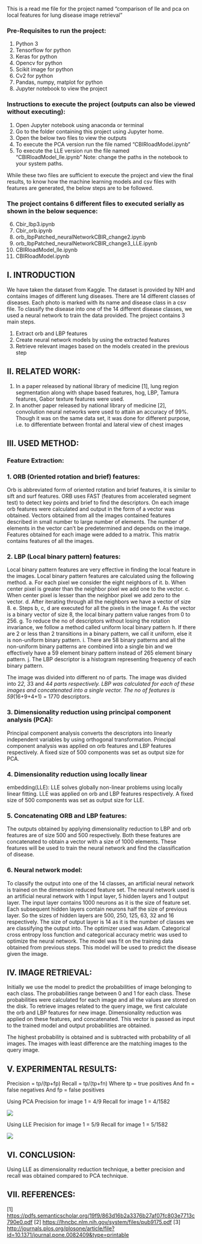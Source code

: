 This is a read me file for the project named “comparison of lle and pca on local features for lung disease image retrieval”

### Pre-Requisites to run the project:
1.	Python 3
2.	Tensorflow for python
3.	Keras for python
4.	Opencv for python
5.	Scikit image for python
6.	Cv2 for python
7.	Pandas, numpy, matplot for python
8.	Jupyter notebook to view the project

### Instructions to execute the project (outputs can also be viewed without executing):

1.	Open Jupyter notebook using anaconda or terminal
2.	Go to the folder containing this project using Jupyter home.
3.	Open the below two files to view the outputs
4.	To execute the PCA version run the file named “CBIRloadModel.ipynb”
5.	To execute the LLE version run the file named “CBIRloadModel_lle.ipynb”
Note: change the paths in the notebook to your system paths.

While these two files are sufficient to execute the project and view the final results, to know how the machine learning models and csv files with features are generated, the below steps are to be followed.

### The project contains 6 different files to executed serially as shown in the below sequence:

6.	Cbir_lbp3.ipynb
7.	Cbir_orb.ipynb
8.	orb_lbpPatched_neuralNetworkCBIR_change2.ipynb
9.	orb_lbpPatched_neuralNetworkCBIR_change3_LLE.ipynb
10.	CBIRloadModel_lle.ipynb
11.	CBIRloadModel.ipynb

## I. INTRODUCTION

We have taken the dataset from Kaggle. The dataset is
provided by NIH and contains images of different lung
diseases. There are 14 different classes of diseases. Each photo
is marked with its name and disease class in a csv file.
To classify the disease into one of the 14 different disease
classes, we used a neural network to train the data provided.
The project contains 3 main steps.
1. Extract orb and LBP features
2. Create neural network models by using the extracted
features
3. Retrieve relevant images based on the models created
in the previous step

## II. RELATED WORK:
1. In a paper released by national library of medicine
[1], lung region segmentation along with shape based
features, hog, LBP, Tamura features, Gabor texture
features were used.
2. In another paper released by national library of
medicine [2], convolution neural networks were used
to attain an accuracy of 99%. Though it was on the
same data set, it was done for different purpose, i.e.
to differentiate between frontal and lateral view of
chest images

## III. USED METHOD:
### Feature Extraction:
### 1. ORB (Oriented rotation and brief) features:
Orb is abbreviated form of oriented rotation and brief features,
it is similar to sift and surf features.
ORB uses FAST (features from accelerated segment test) to
detect key points and brief to find the descriptors.
 On each image orb features were calculated and output in the
form of a vector was obtained. Vectors obtained from all the
images contained features described in small number to large
number of elements. The number of elements in the vector
can’t be predetermined and depends on the image. Features
obtained for each image were added to a matrix. This matrix
contains features of all the images. 

### 2. LBP (Local binary pattern) features:
Local binary pattern features are very effective in finding the
local feature in the images.
Local binary pattern features are calculated using the
following method.
a. For each pixel we consider the eight neighbors of it.
b. When center pixel is greater than the neighbor pixel
we add one to the vector.
c. When center pixel is lesser than the neighbor pixel
we add zero to the vector.
d. After iterating through all the neighbors we have a
vector of size 8.
e. Steps b, c, d are executed for all the pixels in the
image
f. As the vector is a binary vector of size 8, the local
binary pattern value ranges from 0 to 256.
g. To reduce the no of descriptors without losing the
rotation invariance, we follow a method called
uniform local binary pattern
h. If there are 2 or less than 2 transitions in a binary
pattern, we call it uniform, else it is non-uniform
binary pattern.
i. There are 58 binary patterns and all the non-uniform
binary patterns are combined into a single bin and we 
effectively have a 59 element binary pattern instead
of 265 element binary pattern.
j. The LBP descriptor is a histogram representing
frequency of each binary pattern.

The image was divided into different no of parts. The image
was divided into 2*2, 3*3 and 4*4 parts respectively.
LBP was calculated for each of these images and concatenated
into a single vector. The no of features is 59*(16+9+4+1) =
1770 descriptors.

### 3. Dimensionality reduction using principal component analysis (PCA):
Principal component analysis converts the descriptors into
linearly independent variables by using orthogonal
transformation. Principal component analysis was applied on
orb features and LBP features respectively. A fixed size of 500
components was set as output size for PCA. 

### 4. Dimensionality reduction using locally linear
embedding(LLE):
LLE solves globally non-linear problems using locally linear
fitting. LLE was applied on orb and LBP features respectively.
A fixed size of 500 components was set as output size for
LLE.
### 5. Concatenating ORB and LBP features:
The outputs obtained by applying dimensionality reduction to
LBP and orb features are of size 500 and 500 respectively.
Both these features are concatenated to obtain a vector with a
size of 1000 elements.
These features will be used to train the neural network and
find the classification of disease.

### 6. Neural network model:
To classify the output into one of the 14 classes, an artificial
neural network is trained on the dimension reduced feature set.
The neural network used is an artificial neural network with 1
input layer, 5 hidden layers and 1 output layer. The input layer
contains 1000 neurons as it is the size of feature set. Each
subsequent hidden layers contain neurons half the size of
previous layer. So the sizes of hidden layers are 500, 250, 125,
63, 32 and 16 respectively. The size of output layer is 14 as it
is the number of classes we are classifying the output into. The
optimizer used was Adam. Categorical cross entropy loss
function and categorical accuracy metric was used to optimize
the neural network. The model was fit on the training data
obtained from previous steps. This model will be used to
predict the disease given the image.

## IV. IMAGE RETRIEVAL:
Initially we use the model to predict the probabilities of image
belonging to each class. The probabilities range between 0 and
1 for each class. These probabilities were calculated for each
image and all the values are stored on the disk.
To retrieve images related to the query image, we first
calculate the orb and LBP features for new image.
Dimensionality reduction was applied on these features, and
concatenated. This vector is passed as input to the trained
model and output probabilities are obtained.

The highest probability is obtained and is subtracted with
probability of all images. The images with least difference are
the matching images to the query image.

## V. EXPERIMENTAL RESULTS:
Precision = tp/(tp+fp)
Recall = tp/(tp+fn)
Where tp = true positives
And fn = false negatives
And fp = false positives

Using PCA
Precision for image 1 = 4/9
Recall for image 1 = 4/1582

![](images/infiltration.png)

Using LLE
Precision for image 1 = 5/9
Recall for image 1 = 5/1582

![](images/infiltration.png)

## VI. CONCLUSION:
Using LLE as dimensionality reduction technique, a better
precision and recall was obtained compared to PCA technique.

## VII. REFERENCES:
[1] https://pdfs.semanticscholar.org/19f9/863d16b2a3376b27af07fc803e7713c790e0.pdf
[2] https://lhncbc.nlm.nih.gov/system/files/pub9175.pdf
[3] http://journals.plos.org/plosone/article/file?id=10.1371/journal.pone.0082409&type=printable

